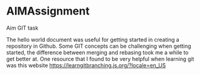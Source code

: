 # AIMAssignment
Aim GIT task

The hello world document was useful for getting started in creating a repository in Github. 
Some GIT concepts can be challenging when getting started, the difference between merging and rebasing took me a while to get better at. 
One resource that I found to be very helpful when learning git was this website https://learngitbranching.js.org/?locale=en_US
